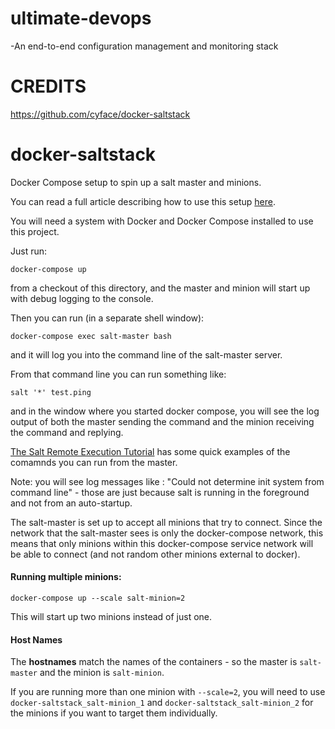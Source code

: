 # ultimate-devops
-An end-to-end configuration management and monitoring stack

# CREDITS
https://github.com/cyface/docker-saltstack

# docker-saltstack
Docker Compose setup to spin up a salt master and minions.

You can read a full article describing how to use this setup [here](https://medium.com/@timlwhite/the-simplest-way-to-learn-saltstack-cd9f5edbc967).

You will need a system with Docker and Docker Compose installed to use this project.

Just run:

`docker-compose up`

from a checkout of this directory, and the master and minion will start up with debug logging to the console.

Then you can run (in a separate shell window):

`docker-compose exec salt-master bash`

and it will log you into the command line of the salt-master server.

From that command line you can run something like:

`salt '*' test.ping`

and in the window where you started docker compose, you will see the log output of both the master sending the command and the minion receiving the command and replying.

[The Salt Remote Execution Tutorial](https://docs.saltstack.com/en/latest/topics/tutorials/modules.html) has some quick examples of the comamnds you can run from the master.

Note: you will see log messages like : "Could not determine init system from command line" - those are just because salt is running in the foreground and not from an auto-startup.

The salt-master is set up to accept all minions that try to connect.  Since the network that the salt-master sees is only the docker-compose network, this means that only minions within this docker-compose service network will be able to connect (and not random other minions external to docker).

#### Running multiple minions:

`docker-compose up --scale salt-minion=2`

This will start up two minions instead of just one.

#### Host Names
The **hostnames** match the names of the containers - so the master is `salt-master` and the minion is `salt-minion`.

If you are running more than one minion with `--scale=2`, you will need to use `docker-saltstack_salt-minion_1` and `docker-saltstack_salt-minion_2` for the minions if you want to target them individually.

